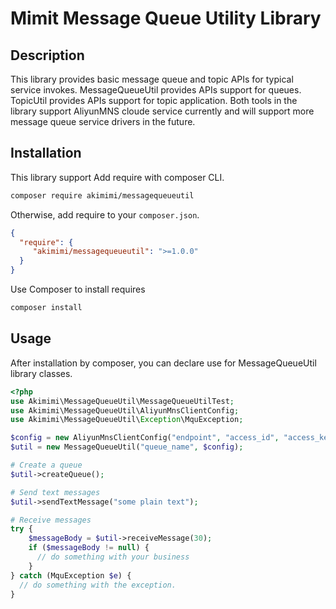 Mimit Message Queue Utility Library 
================================================================

## Description

This library provides basic message queue and topic APIs for typical service invokes.
MessageQueueUtil provides APIs support for queues. TopicUtil provides APIs support for topic application.
Both tools in the library support AliyunMNS cloude service currently and will support more
message queue service drivers in the future.

## Installation

This library support Add require with composer CLI.
```bash
composer require akimimi/messagequeueutil
```
Otherwise, add require to your `composer.json`.
```json
{
  "require": {
     "akimimi/messagequeueutil": ">=1.0.0"
  }
}
```

Use Composer to install requires
```bash
composer install
```

## Usage

After installation by composer, you can declare use for MessageQueueUtil library classes.
```php
<?php
use Akimimi\MessageQueueUtil\MessageQueueUtilTest;
use Akimimi\MessageQueueUtil\AliyunMnsClientConfig;
use Akimimi\MessageQueueUtil\Exception\MquException;

$config = new AliyunMnsClientConfig("endpoint", "access_id", "access_key");
$util = new MessageQueueUtil("queue_name", $config);

# Create a queue
$util->createQueue();

# Send text messages
$util->sendTextMessage("some plain text");

# Receive messages
try {
    $messageBody = $util->receiveMessage(30);
    if ($messageBody != null) {
      // do something with your business
    }
} catch (MquException $e) {
  // do something with the exception.
}
```